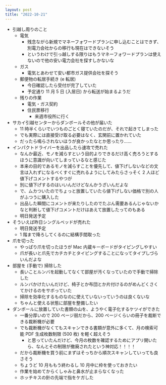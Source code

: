 ```yaml
---
layout: post
title: "2022-10-21"
---
```


* 引越し周りのこと
    * 電気
        * 残念ながら新規でマネーフォワードプランに申し込むことはできず、別電力会社からの移行も現在はできないそう
        * というわけで引っ越しする限りはもうマネーフォワードプランは使えないので他の安い電力会社を探すしかないな
    * ガス
        * 電気とあわせて安い都市ガス提供会社を探そう
    * 郵便物の転居手続き (e 転居)
        * 今日確認したら受付が完了していた
        * 予定通り 11 月 5 日 (入居日) から転送が始まるようだ
    * 残りの作業
        * 電気・ガス契約
        * 住民票移行
            * 来週市役所に行く
* サカイ引越センターからダンボールその他が届いた
    * 11 時半くらいでいつものごとく寝ていたのだが、それで起きてしまった
    * でも実際には直接受け取る必要はなく、玄関前に置かれていた
    * だったら鳴らされないほうが良かったなとか思ったり……
* インパクトドライバーを出品したら速攻で売れた
    * なんか最近、モノを減らすという目的よりできるだけ高く売ろうとするほうに意識が向いてしまっているなと感じた
    * 本来の目的であるモノを減らすことを優先して、値下げしないなどの文言は入れずになるべくすぐに売れるようにしてみたらさっそく 2 人ほど値下げコメントするやつが
    * 別に値下げするのはいいんだけどなんかうざいんだよな
    * で、ムカついたのでちょっと放置していたら値下げしない価格で別の人がふつうに購入した
    * 出品した瞬間にコメントが来たりしたのでたぶん需要あるんじゃないかなと判断して値下げコメントだけはあえて放置したってのもある
    * 明日発送予定
* そういえば昨日シングルベッドが売れた
    * 明日発送予定
    * 1 階まで降ろしてくるのに結構手間取った
* 爪を切った
    * やっぱり爪を切ったほうが Mac 内蔵キーボードがタイピングしやすい
    * 爪が長いと爪先でカチカチとタイピングすることになってタイプしづらいんだよな
* 部屋を (手動で) 掃除した
    * 長いことルンバを起動してなくて部屋が汚くなっていたので手動で掃除した
    * ルンバかけたいんだけど、椅子とか布団とか片付けるのがめんどくさくてかけるのをサボっていた
    * 掃除を効率化するものなのに使えていないっていうのは良くないな
    * ちゃんと使える状態に部屋を整備したい
* ダンボールに放置していた書類の山を、ようやく電子化するケツイができた
    * 一番分厚いので 200 ページ弱だから、200 ページくらいの冊子を裁断できる裁断機が必要
    * でも裁断機がなくてもスキャンできる書類が意外に多くて、月の検索可能 PDF 生成枚数制限 (500 枚) を軽く超えそう
        * と思っていたんだけど、今月の枚数を確認するためにアプリ開いたら、なんとその制限が撤廃されたという神対応！！！！
    * だから裁断機を買う前にまずはそっちから順次スキャンしていっても良さそう
    * ちょうど 10 月ももう終わるし 10 月中に枠を使っておきたい
    * 作業を始めてからくしゃみと鼻水が止まらなくなった
    * ホッチキスの針の先端で指をケガした
